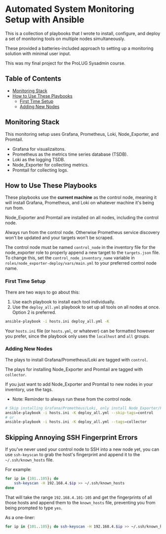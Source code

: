 # Automated System Monitoring Setup with Ansible

This is a collection of playbooks that I wrote to install, configure, and deploy a
set of monitoring tools on multiple nodes simultaneously.  

These provided a batteries-included approach to setting up a monitoring solution with
minimal user input.  

This was my final project for the ProLUG Sysadmin course.  

## Table of Contents
* [Monitoring Stack](#monitoring-stack) 
* [How to Use These Playbooks](#how-to-use-these-playbooks) 
    * [First Time Setup](#first-time-setup) 
    * [Adding New Nodes](#adding-new-nodes) 

## Monitoring Stack

This monitoring setup uses Grafana, Prometheus, Loki, Node_Exporter, and Promtail.  
* Grafana for visualizaitons.  
* Prometheus as the metrics time series database (TSDB). 
* Loki as the logging TSDB.
* Node_Exporter for collecting metrics.  
* Promtail for collecting logs.  



## How to Use These Playbooks
These playbooks use the **current machine** as the control node, meaning it will 
install Grafana, Prometheus, and Loki on whatever machine it's being run from.  

Node_Exporter and Promtail are installed on all nodes, including the control node.  

Always run from the control node. Otherwise Prometheus service discovery won't be updated and your targets won't be scraped. 

The control node must be named `control_node` in the inventory file for the node_exporter role
to properly append a new target to the `targets.json` file.  
To change this, set the `control_node_inventory_name` variable in `roles/node_exporter-deploy/vars/main.yml` to your preferred control node name.  


### First Time Setup
There are two ways to go about this:
1. Use each playbook to install each tool individually.  
2. Use the `deploy_all.yml` playbook to set up all tools on all nodes at once.  
Option 2 is preferred.  

```bash
ansible-playbook -i hosts.ini deploy_all.yml -K 
```
Your `hosts.ini` file (or `hosts.yml`, or whatever) can be formatted however you
prefer, since the playbook only uses the `localhost` and `all` groups.  

### Adding New Nodes
The plays to install Grafana/Prometheus/Loki are tagged with `control`.  

The plays for installing Node_Exporter and Promtail are tagged with `collector`.  


If you just want to add Node_Exporter and Promtail to new nodes in your inventory, use the tags.  
* Note: Reminder to always run these from the control node. 
```bash
# Skip installing Grafana/Prometheus/Loki, only install Node_Exporter/Promtail
ansible-playbook -i hosts.ini -K deploy_all.yml --skip-tags=control
# or
ansible-playbook -i hosts.ini -K deploy_all.yml --tags=collector
```


## Skipping Annoying SSH Fingerprint Errors

If you've never used your control node to SSH into a new node yet, you can use
`ssh-keyscan` to grab the host's fingerprint and append it to the
`~/.ssh/known_hosts` file.  

For example:
```bash
for ip in {101..105}; do
    ssh-keyscan -H 192.168.4.$ip >> ~/.ssh/known_hosts
done
```
That will take the range `192.168.4.101-105` and get the fingerprints of all those
hosts and append them to the `known_hosts` file, preventing you from being prompted
to type `yes`.   

As a one-liner:
```bash
for ip in {101..105}; do ssh-keyscan -H 192.168.4.$ip >> ~/.ssh/known_hosts; done
```








